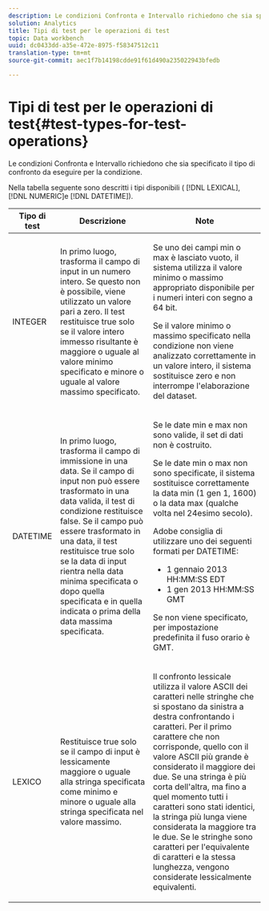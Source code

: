 ```yaml
---
description: Le condizioni Confronta e Intervallo richiedono che sia specificato il tipo di confronto da eseguire per la condizione.
solution: Analytics
title: Tipi di test per le operazioni di test
topic: Data workbench
uuid: dc0433dd-a35e-472e-8975-f58347512c11
translation-type: tm+mt
source-git-commit: aec1f7b14198cdde91f61d490a235022943bfedb

---
```



# Tipi di test per le operazioni di test{#test-types-for-test-operations}

Le condizioni Confronta e Intervallo richiedono che sia specificato il tipo di confronto da eseguire per la condizione.

Nella tabella seguente sono descritti i tipi disponibili ( [!DNL LEXICAL], [!DNL NUMERIC]e [!DNL DATETIME]).

<table id="table_1B3AD8BDF0414D0AB8EE0E6D1B53E2CE"> 
 <thead> 
  <tr> 
   <th colname="col1" class="entry"> Tipo di test </th> 
   <th colname="col2" class="entry"> Descrizione </th> 
   <th colname="col3" class="entry"> Note </th> 
  </tr> 
 </thead>
 <tbody> 
  <tr> 
   <td colname="col1"> <p><span class="wintitle"> INTEGER</span> </p> </td> 
   <td colname="col2"> <p>In primo luogo, trasforma il campo di input in un numero intero. Se questo non è possibile, viene utilizzato un valore pari a zero. Il test restituisce true solo se il valore intero immesso risultante è maggiore o uguale al valore minimo specificato e minore o uguale al valore massimo specificato. </p> </td> 
   <td colname="col3"> <p>Se uno dei campi min o max è lasciato vuoto, il sistema utilizza il valore minimo o massimo appropriato disponibile per i numeri interi con segno a 64 bit. </p> <p> Se il valore minimo o massimo specificato nella condizione non viene analizzato correttamente in un valore intero, il sistema sostituisce zero e non interrompe l'elaborazione del dataset. </p> </td> 
  </tr> 
  <tr> 
   <td colname="col1"> <p><span class="wintitle"> DATETIME</span> </p> </td> 
   <td colname="col2"> <p>In primo luogo, trasforma il campo di immissione in una data. Se il campo di input non può essere trasformato in una data valida, il test di condizione restituisce false. Se il campo può essere trasformato in una data, il test restituisce true solo se la data di input rientra nella data minima specificata o dopo quella specificata e in quella indicata o prima della data massima specificata. </p> </td> 
   <td colname="col3"> <p>Se le date min e max non sono valide, il set di dati non è costruito. </p> <p> Se le date min o max non sono specificate, il sistema sostituisce correttamente la data min (1 gen 1, 1600) o la data max (qualche volta nel 24esimo secolo). </p> <p> Adobe consiglia di utilizzare uno dei seguenti formati per <span class="wintitle"> DATETIME</span>: </p> 
    <ul id="ul_44F469CC5D974382AF70D7B1975CF077"> 
     <li id="li_DB5FD4AFD6B34436ACD7C13282F64956"> 1 gennaio 2013 HH:MM:SS EDT </li> 
     <li id="li_307580C3F97D495BB16F1212DB38CE37"> 1 gen 2013 HH:MM:SS GMT </li> 
    </ul> <p> Se non viene specificato, per impostazione predefinita il fuso orario è GMT. </p> </td> 
  </tr> 
  <tr> 
   <td colname="col1"> <p><span class="wintitle"> LEXICO</span> </p> </td> 
   <td colname="col2"> <p>Restituisce true solo se il campo di input è lessicamente maggiore o uguale alla stringa specificata come minimo e minore o uguale alla stringa specificata nel valore massimo. </p> </td> 
   <td colname="col3"> <p>Il confronto lessicale utilizza il valore ASCII dei caratteri nelle stringhe che si spostano da sinistra a destra confrontando i caratteri. Per il primo carattere che non corrisponde, quello con il valore ASCII più grande è considerato il maggiore dei due. Se una stringa è più corta dell'altra, ma fino a quel momento tutti i caratteri sono stati identici, la stringa più lunga viene considerata la maggiore tra le due. Se le stringhe sono caratteri per l'equivalente di caratteri e la stessa lunghezza, vengono considerate lessicalmente equivalenti. </p> </td> 
  </tr> 
 </tbody> 
</table>


